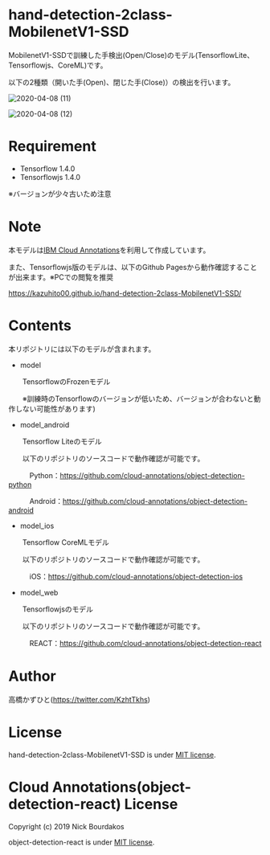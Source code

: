 # hand-detection-2class-MobilenetV1-SSD
MobilenetV1-SSDで訓練した手検出(Open/Close)のモデル(TensorflowLite、Tensorflowjs、CoreML)です。

以下の2種類（開いた手(Open)、閉じた手(Close)）の検出を行います。

![2020-04-08 (11)](https://user-images.githubusercontent.com/37477845/78701044-4a068d80-7941-11ea-89a7-492272546afc.png)

![2020-04-08 (12)](https://user-images.githubusercontent.com/37477845/78701047-4bd05100-7941-11ea-96dc-3aabaa955926.png)

# Requirement
 
* Tensorflow 1.4.0
* Tensorflowjs 1.4.0

※バージョンが少々古いため注意

# Note
本モデルは[IBM Cloud Annotations](https://cloud.annotations.ai/)を利用して作成しています。

また、Tensorflowjs版のモデルは、以下のGithub Pagesから動作確認することが出来ます。※PCでの閲覧を推奨

https://kazuhito00.github.io/hand-detection-2class-MobilenetV1-SSD/

# Contents
本リポジトリには以下のモデルが含まれます。

* model

　　TensorflowのFrozenモデル
 
　　※訓練時のTensorflowのバージョンが低いため、バージョンが合わないと動作しない可能性があります)
* model_android

　　Tensorflow Liteのモデル
 
　　以下のリポジトリのソースコードで動作確認が可能です。
 
　　　Python：https://github.com/cloud-annotations/object-detection-python
  
　　　Android：https://github.com/cloud-annotations/object-detection-android
* model_ios

　　Tensorflow CoreMLモデル
 
　　以下のリポジトリのソースコードで動作確認が可能です。

　　　iOS：https://github.com/cloud-annotations/object-detection-ios
* model_web

　　Tensorflowjsのモデル
 
　　以下のリポジトリのソースコードで動作確認が可能です。

　　　REACT：https://github.com/cloud-annotations/object-detection-react

# Author
高橋かずひと(https://twitter.com/KzhtTkhs)
 
# License 
hand-detection-2class-MobilenetV1-SSD is under [MIT license](https://en.wikipedia.org/wiki/MIT_License).

# Cloud Annotations(object-detection-react) License 
Copyright (c) 2019 Nick Bourdakos

object-detection-react is under [MIT license](https://en.wikipedia.org/wiki/MIT_License).

